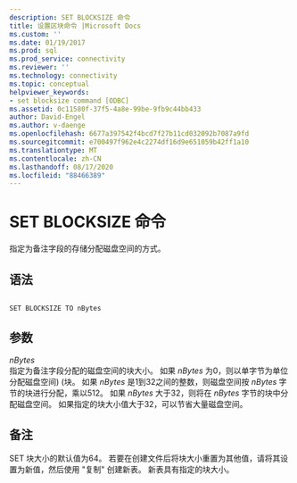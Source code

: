 ```yaml
---
description: SET BLOCKSIZE 命令
title: 设置区块命令 |Microsoft Docs
ms.custom: ''
ms.date: 01/19/2017
ms.prod: sql
ms.prod_service: connectivity
ms.reviewer: ''
ms.technology: connectivity
ms.topic: conceptual
helpviewer_keywords:
- set blocksize command [ODBC]
ms.assetid: 0c11580f-37f5-4a8e-99be-9fb9c44bb433
author: David-Engel
ms.author: v-daenge
ms.openlocfilehash: 6677a397542f4bcd7f27b11cd032092b7087a9fd
ms.sourcegitcommit: e700497f962e4c2274df16d9e651059b42ff1a10
ms.translationtype: MT
ms.contentlocale: zh-CN
ms.lasthandoff: 08/17/2020
ms.locfileid: "88466389"
---
```

# <a name="set-blocksize-command"></a>SET BLOCKSIZE 命令
指定为备注字段的存储分配磁盘空间的方式。  
  
## <a name="syntax"></a>语法  
  
```  
  
SET BLOCKSIZE TO nBytes  
```  
  
## <a name="arguments"></a>参数  
 *nBytes*  
 指定为备注字段分配的磁盘空间的块大小。 如果 *nBytes* 为0，则以单字节为单位分配磁盘空间)  (块。 如果 *nBytes* 是1到32之间的整数，则磁盘空间按 *nBytes* 字节的块进行分配，乘以512。 如果 *nBytes* 大于32，则将在 *nBytes* 字节的块中分配磁盘空间。 如果指定的块大小值大于32，可以节省大量磁盘空间。  
  
## <a name="remarks"></a>备注  
 SET 块大小的默认值为64。 若要在创建文件后将块大小重置为其他值，请将其设置为新值，然后使用 "复制" 创建新表。 新表具有指定的块大小。
